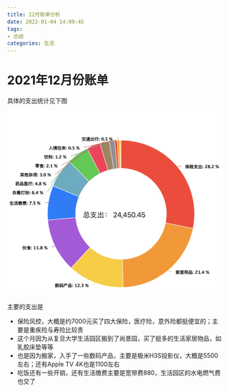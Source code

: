 ```yaml
---
title: 12月账单分析
date: 2022-01-04 14:09:45
tags:
- 总结
categories: 生活
---
```


# 2021年12月份账单

具体的支出统计见下图

![12月支出](12月账单分析/12月支出-1447845.png)

主要的支出是

- 保险风控，大概是约7000元买了四大保险，医疗险，意外险都挺便宜的；主要是重疾险与寿险比较贵
- 这个月因为从复旦大学生活园区搬到了尚景园，买了挺多的生活家居物品，如乳胶床垫等等
- 也是因为搬家，入手了一些数码产品，主要是极米H3S投影仪，大概是5500左右；还有Apple TV 4K也是1100左右
- 吃饭还有一些开销，还有生活缴费主要是宽带费880，生活园区的水电燃气费也交了
